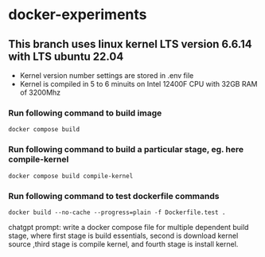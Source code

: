 # docker-experiments

## This branch uses linux kernel LTS version 6.6.14 with LTS ubuntu 22.04

- Kernel version number settings are stored in .env file
- Kernel is compiled in 5 to 6 minuits on Intel 12400F CPU with 32GB RAM of 3200Mhz

### Run following command to build image

```
docker compose build
```

### Run following command to build a particular stage, eg. here compile-kernel

```
docker compose build compile-kernel
```

### Run following command to test dockerfile commands

```
docker build --no-cache --progress=plain -f Dockerfile.test .
```

chatgpt prompt:
write a docker compose file for multiple dependent build stage, where first stage is build essentials, second is download kernel source ,third stage is compile kernel, and fourth stage is install kernel.
